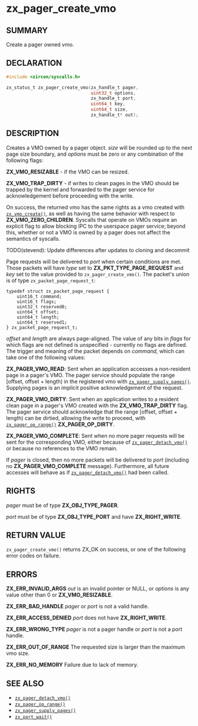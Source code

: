 # zx_pager_create_vmo

## SUMMARY

<!-- Contents of this heading updated by update-docs-from-fidl, do not edit. -->

Create a pager owned vmo.

## DECLARATION

<!-- Contents of this heading updated by update-docs-from-fidl, do not edit. -->

```c
#include <zircon/syscalls.h>

zx_status_t zx_pager_create_vmo(zx_handle_t pager,
                                uint32_t options,
                                zx_handle_t port,
                                uint64_t key,
                                uint64_t size,
                                zx_handle_t* out);
```

## DESCRIPTION

Creates a VMO owned by a pager object. *size* will be rounded up to the next page size
boundary, and *options* must be zero or any combination of the following flags:

**ZX_VMO_RESIZABLE** - if the VMO can be resized.

**ZX_VMO_TRAP_DIRTY** - if writes to clean pages in the VMO should be trapped by the kernel and
forwarded to the pager service for acknowledgement before proceeding with the write.

On success, the returned vmo has the same rights as a vmo created with [`zx_vmo_create()`], as well
as having the same behavior with respect to **ZX_VMO_ZERO_CHILDREN**. Syscalls that operate on VMOs
require an explicit flag to allow blocking IPC to the userspace pager service; beyond this, whether
or not a VMO is owned by a pager does not affect the semantics of syscalls.

TODO(stevend): Update differences after updates to cloning and decommit

Page requests will be delivered to *port* when certain conditions are met. Those packets will have
*type* set to **ZX_PKT_TYPE_PAGE_REQUEST** and *key* set to the value provided to
`zx_pager_create_vmo()`. The packet's union is of type `zx_packet_page_request_t`:

```
typedef struct zx_packet_page_request {
    uint16_t command;
    uint16_t flags;
    uint32_t reserved0;
    uint64_t offset;
    uint64_t length;
    uint64_t reserved1;
} zx_packet_page_request_t;
```

*offset* and *length* are always page-aligned. The value of any bits in *flags* for which flags
are not defined is unspecified - currently no flags are defined. The trigger and meaning of
the packet depends on *command*, which can take one of the following values:

**ZX_PAGER_VMO_READ**: Sent when an application accesses a non-resident page in a pager's VMO. The
pager service should populate the range [offset, offset + length) in the registered vmo with
[`zx_pager_supply_pages()`]. Supplying pages is an implicit positive acknowledgement of the request.

**ZX_PAGER_VMO_DIRTY**: Sent when an application writes to a resident clean page in a pager's VMO
created with the **ZX_VMO_TRAP_DIRTY** flag. The pager service should acknowledge that the range
[offset, offset + length) can be dirtied, allowing the write to proceed, with
[`zx_pager_op_range()`] **ZX_PAGER_OP_DIRTY**.

**ZX_PAGER_VMO_COMPLETE**: Sent when no more pager requests will be sent for the corresponding
VMO, either because of [`zx_pager_detach_vmo()`] or because no references to the VMO remain.

If *pager* is closed, then no more packets will be delivered to *port* (including no
**ZX_PAGER_VMO_COMPLETE** message). Furthermore, all future accesses will behave as if
[`zx_pager_detach_vmo()`] had been called.

## RIGHTS

<!-- Contents of this heading updated by update-docs-from-fidl, do not edit. -->

*pager* must be of type **ZX_OBJ_TYPE_PAGER**.

*port* must be of type **ZX_OBJ_TYPE_PORT** and have **ZX_RIGHT_WRITE**.

## RETURN VALUE

`zx_pager_create_vmo()` returns ZX_OK on success, or one of the following error codes on failure.

## ERRORS

**ZX_ERR_INVALID_ARGS** *out* is an invalid pointer or NULL, or *options* is any value other than
0 or **ZX_VMO_RESIZABLE**.

**ZX_ERR_BAD_HANDLE** *pager* or *port* is not a valid handle.

**ZX_ERR_ACCESS_DENIED** *port* does not have **ZX_RIGHT_WRITE**.

**ZX_ERR_WRONG_TYPE** *pager* is not a pager handle or *port* is not a port handle.

**ZX_ERR_OUT_OF_RANGE** The requested size is larger than the maximum vmo size.

**ZX_ERR_NO_MEMORY**  Failure due to lack of memory.

## SEE ALSO

 - [`zx_pager_detach_vmo()`]
 - [`zx_pager_op_range()`]
 - [`zx_pager_supply_pages()`]
 - [`zx_port_wait()`]

<!-- References updated by update-docs-from-fidl, do not edit. -->

[`zx_pager_detach_vmo()`]: pager_detach_vmo.md
[`zx_pager_op_range()`]: pager_op_range.md
[`zx_pager_supply_pages()`]: pager_supply_pages.md
[`zx_port_wait()`]: port_wait.md
[`zx_vmo_create()`]: vmo_create.md
